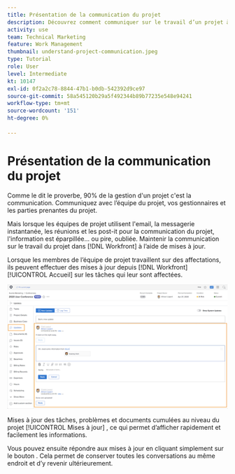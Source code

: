 ```yaml
---
title: Présentation de la communication du projet
description: Découvrez comment communiquer sur le travail d’un projet à l’aide de mises à jour sur les projets, les tâches, les problèmes ou les documents. Ensuite, passez en revue les mises à jour existantes dans [!DNL  Workfront].
activity: use
team: Technical Marketing
feature: Work Management
thumbnail: understand-project-communication.jpeg
type: Tutorial
role: User
level: Intermediate
kt: 10147
exl-id: 0f2a2c78-8844-47b1-b0db-542392d9ce97
source-git-commit: 58a545120b29a5f492344b89b77235e548e94241
workflow-type: tm+mt
source-wordcount: '151'
ht-degree: 0%

---
```


# Présentation de la communication du projet

Comme le dit le proverbe, 90% de la gestion d&#39;un projet c&#39;est la communication. Communiquez avec l’équipe du projet, vos gestionnaires et les parties prenantes du projet.

Mais lorsque les équipes de projet utilisent l&#39;email, la messagerie instantanée, les réunions et les post-it pour la communication du projet, l&#39;information est éparpillée... ou pire, oubliée. Maintenir la communication sur le travail du projet dans [!DNL Workfront] à l’aide de mises à jour.

Lorsque les membres de l’équipe de projet travaillent sur des affectations, ils peuvent effectuer des mises à jour depuis [!DNL Workfront] [!UICONTROL Accueil] sur les tâches qui leur sont affectées.

![Section Mises à jour dans un projet](assets/planner-fund-project-communication.png)

Mises à jour des tâches, problèmes et documents cumulées au niveau du projet [!UICONTROL Mises à jour] , ce qui permet d’afficher rapidement et facilement les informations.

Vous pouvez ensuite répondre aux mises à jour en cliquant simplement sur le bouton . Cela permet de conserver toutes les conversations au même endroit et d’y revenir ultérieurement.

<!---
learn more urls
Communicate about work in Home
Subscribe to items in Workfront
Update work
--->
